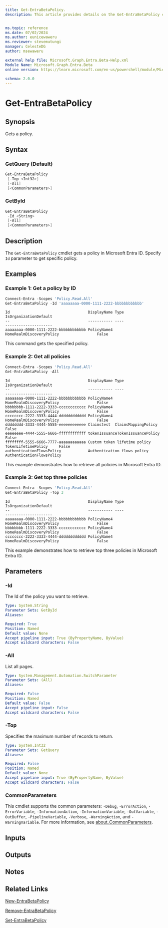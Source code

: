 ```yaml
---
title: Get-EntraBetaPolicy.
description: This article provides details on the Get-EntraBetaPolicy command.


ms.topic: reference
ms.date: 07/02/2024
ms.author: eunicewaweru
ms.reviewer: stevemutungi
manager: CelesteDG
author: msewaweru

external help file: Microsoft.Graph.Entra.Beta-Help.xml
Module Name: Microsoft.Graph.Entra.Beta
online version: https://learn.microsoft.com/en-us/powershell/module/Microsoft.Graph.Entra.Beta/Get-EntraBetaPolicy

schema: 2.0.0
---
```


# Get-EntraBetaPolicy

## Synopsis

Gets a policy.

## Syntax

### GetQuery (Default)

```powershell
Get-EntraBetaPolicy 
 [-Top <Int32>] 
 [-All] 
 [<CommonParameters>]
```

### GetById

```powershell
Get-EntraBetaPolicy 
 -Id <String> 
 [-All] 
 [<CommonParameters>]
```

## Description

The `Get-EntraBetaPolicy` cmdlet gets a policy in Microsoft Entra ID. Specify `Id` parameter to get specific policy.

## Examples

### Example 1: Get a policy by ID

```powershell
Connect-Entra -Scopes 'Policy.Read.All'
Get-EntraBetaPolicy -Id 'aaaaaaaa-0000-1111-2222-bbbbbbbbbbbb'
```

```Output
Id                                   DisplayName Type                     IsOrganizationDefault
--                                   ----------- ----                     ---------------------
aaaaaaaa-0000-1111-2222-bbbbbbbbbbbb PolicyName4 HomeRealmDiscoveryPolicy                 False
```

This command gets the specified policy.

### Example 2: Get all policies

```powershell
Connect-Entra -Scopes 'Policy.Read.All'
Get-EntraBetaPolicy -All
```

```Output
Id                                   DisplayName Type                     IsOrganizationDefault
--                                   ----------- ----                     ---------------------
aaaaaaaa-0000-1111-2222-bbbbbbbbbbbb PolicyName4 HomeRealmDiscoveryPolicy                 False
bbbbbbbb-1111-2222-3333-cccccccccccc PolicyName4 HomeRealmDiscoveryPolicy                 False
cccccccc-2222-3333-4444-dddddddddddd PolicyName4 HomeRealmDiscoveryPolicy                 False
dddddddd-3333-4444-5555-eeeeeeeeeeee Claimstest  ClaimsMappingPolicy                      False
eeeeeeee-4444-5555-6666-ffffffffffff tokenIssuanceTokenIssuancePolicy                     False
ffffffff-5555-6666-7777-aaaaaaaaaaaa Custom token lifetime policy TokenLifetimePolicy     False
authenticationFlowsPolicy            Authentication flows policy  AuthenticationFlowsPolicy
```

This example demonstrates how to retrieve all policies in Microsoft Entra ID.

### Example 3: Get top three policies

```powershell
Connect-Entra -Scopes 'Policy.Read.All'
Get-EntraBetaPolicy -Top 3
```

```Output
Id                                   DisplayName Type                     IsOrganizationDefault
--                                   ----------- ----                     ---------------------
aaaaaaaa-0000-1111-2222-bbbbbbbbbbbb PolicyName4 HomeRealmDiscoveryPolicy                 False
bbbbbbbb-1111-2222-3333-cccccccccccc PolicyName4 HomeRealmDiscoveryPolicy                 False
cccccccc-2222-3333-4444-dddddddddddd PolicyName4 HomeRealmDiscoveryPolicy                 False
```

This example demonstrates how to retrieve top three policies in Microsoft Entra ID.

## Parameters

### -Id

The Id of the policy you want to retrieve.

```yaml
Type: System.String
Parameter Sets: GetById
Aliases:

Required: True
Position: Named
Default value: None
Accept pipeline input: True (ByPropertyName, ByValue)
Accept wildcard characters: False
```

### -All

List all pages.

```yaml
Type: System.Management.Automation.SwitchParameter
Parameter Sets: (All)
Aliases:

Required: False
Position: Named
Default value: False
Accept pipeline input: False
Accept wildcard characters: False
```

### -Top

Specifies the maximum number of records to return.

```yaml
Type: System.Int32
Parameter Sets: GetQuery
Aliases:

Required: False
Position: Named
Default value: None
Accept pipeline input: True (ByPropertyName, ByValue)
Accept wildcard characters: False
```

### CommonParameters

This cmdlet supports the common parameters: `-Debug`, `-ErrorAction`, `-ErrorVariable`, `-InformationAction`, `-InformationVariable`, `-OutVariable`, `-OutBuffer`, `-PipelineVariable`, `-Verbose`, `-WarningAction`, and `-WarningVariable`. For more information, see [about_CommonParameters](https://go.microsoft.com/fwlink/?LinkID=113216).

## Inputs

## Outputs

## Notes

## Related Links

[New-EntraBetaPolicy](New-EntraBetaPolicy.md)

[Remove-EntraBetaPolicy](Remove-EntraBetaPolicy.md)

[Set-EntraBetaPolicy](Set-EntraBetaPolicy.md)
